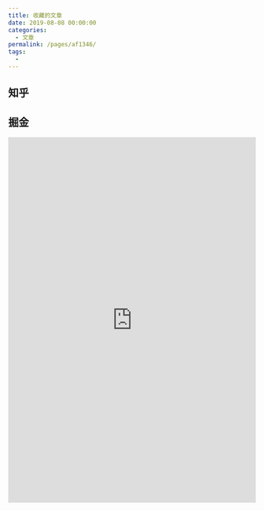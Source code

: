 ```yaml
---
title: 收藏的文章
date: 2019-08-08 00:00:00
categories:
  - 文章
permalink: /pages/af1346/
tags:
  -
---
```


## 知乎

## 掘金

<iframe id="embed_dom" name="embed_dom" frameborder="0" style="display:block;width:100%; height:745px;" src="https://www.processon.com/embed/5f4f1a9d1e0853452d48bd3f"></iframe>
